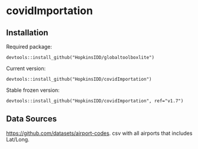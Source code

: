 # covidImportation



## Installation

Required package:
```{r}
devtools::install_github("HopkinsIDD/globaltoolboxlite")
```

Current version:
```{r}
devtools::install_github("HopkinsIDD/covidImportation")
```

Stable frozen version:
```{r}
devtools::install_github("HopkinsIDD/covidImportation", ref="v1.7")
```




## Data Sources

https://github.com/datasets/airport-codes. csv with all airports that includes Lat/Long.

